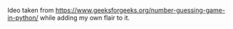 Ideo taken from https://www.geeksforgeeks.org/number-guessing-game-in-python/  while adding my own flair to it.
